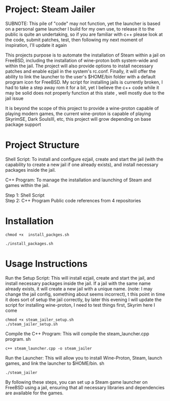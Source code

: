 # Project: Steam Jailer

SUBNOTE: This pile of "code" may not function, yet the launcher is based on a personal game launcher I build for my own use, to release it to the public is quite an undertaking, so if you are familiar with c++ please look at the code, submit patches, test, then following my next moment of inspiration, I'll update it again

This projects purpose is to automate the installation of Steam within a jail on FreeBSD, including the installation of wine-proton both system-wide and within the jail. The project will also provide options to install necessary patches and enable ezjail in the system's rc.conf. Finally, it will offer the ability to link the launcher to the user's $HOME/bin folder with a default program icon for FreeBSD. My script for installing jails is currently broken, I had to take a step away rom it for a bit, yet I believe the c++ code while it may be solid does not properly function at this state , well mostly due to the jail issue

It is beyond the scope of this project to provide a wine-proton capable of playing modern games, the current wine-proton is capable of playing SkyrimSE, Dark SoulsIII, etc, this project will grow depending on base package support

# Project Structure

Shell Script: To install and configure ezjail, create and start the jail (with the capability to create a new jail if one already exists), and install necessary packages inside the jail. 

C++ Program: To manage the installation and launching of Steam and games within the jail.

Step 1: Shell Script \
Step 2: C++ Program
Public code references from 4 repositories

# Installation

    chmod +x  install_packges.sh 
    
    ./install_packages.sh
    


# Usage Instructions

Run the Setup Script: This will install ezjail, create and start the jail, and install necessary packages inside the jail. If a jail with the same name already exists, it will create a new jail with a unique name. (note: I may change the jail config, something about seems incorrect), t this point in time it does sort of setup the jail correctly, by later this evening I will update the script for installing wine-proton, I need to test things first, Skyrim here I come
    
    chmod +x steam_jailer_setup.sh
    ./steam_jailer_setup.sh

Compile the C++ Program: This will compile the steam_launcher.cpp program.
sh

    c++ steam_launcher.cpp -o steam_jailer

Run the Launcher: This will allow you to install Wine-Proton, Steam, launch games, and link the launcher to $HOME/bin.
sh

    ./steam_jailer

By following these steps, you can set up a Steam game launcher on FreeBSD using a jail, ensuring that all necessary libraries and dependencies are available for the games.
